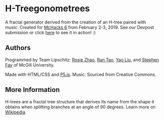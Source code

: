# H-Treegonometrees

A fractal generator derived from the creation of an H-tree paired with music. 
Created for [McHacks 6](https://mchacks.ca/) from February 2-3, 2019. See our Devpost submission or click [here](https://rosieyzh.github.io/lipschitz) to see it in action! :)

## Authors
Programmed by Team Lipschitz: [Rosie Zhao](https://github.com/rosieyzh), [Ran Tao](https://github.com/generantao), [Yao Liu](https://github.com/yolu16), and [Stephen Fay](https://github.com/dcxSt) of McGill University. 

Made with HTML/CSS and [P5.js](http://p5js.org/).
Music: Sourced from Creative Commons.

## More Information
H-trees are a fractal tree structure that derives its name from the shape it obtains when splitting branches at an angle of 90 degrees. Learn more on [Wikipedia](https://en.wikipedia.org/wiki/H_tree).

